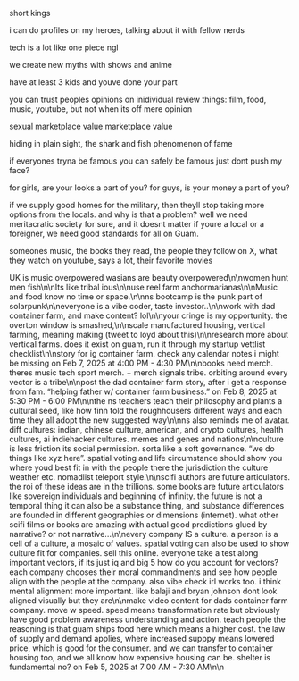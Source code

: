 short kings

i can do profiles on my heroes, talking about it with fellow nerds

tech is a lot like one piece ngl

we create new myths with shows and anime

have at least 3 kids and youve done your part

you can trust peoples opinions on inidividual review things: film, food, music, youtube, but not when its off mere opinion

sexual marketplace value
marketplace value

hiding in plain sight, the shark and fish phenomenon of fame

if everyones tryna be famous you can safely be famous just dont push my face?

for girls, are your looks a part of you?
for guys, is your money a part of you?

if we supply good homes for the military, then theyll stop taking more options from the locals. and why is that a problem? well we need meritacratic society for sure, and it doesnt matter if youre a local or a foreigner, we need good standards for all on Guam.

someones music, the books they read, the people they follow on X, what they watch on youtube, says a lot, their favorite movies

UK is music overpowered wasians are beauty overpowered\n\nwomen hunt men fish\n\nIts like tribal ious\n\nuse reel farm anchormarianas\n\nMusic and food know no time or space.\n\nns bootcamp is the punk part of solarpunk\n\neveryone is a vibe coder, taste investor..\n\nwork with dad container farm, and make content? lol\n\nyour cringe is my opportunity. the overton window is smashed,\n\nscale manufactured housing, vertical farming, meaning making (tweet to loyd about this)\n\nresearch more about vertical farms. does it exist on guam, run it through my startup vettlist checklist\n\nstory for ig container farm. check any calendar notes i might be missing on Feb 7, 2025 at 4:00 PM - 4:30 PM\n\nbooks need merch. theres music tech sport merch. + merch signals tribe. orbiting around every vector is a tribe\n\npost the dad container farm story, after i get a response from fam. “helping father w/ container farm business.” on Feb 8, 2025 at 5:30 PM - 6:00 PM\n\nthe ns teachers teach their philosophy and plants a cultural seed, like how finn told the roughhousers different ways and each time they all adopt the new suggested way\n\nns also reminds me of avatar. diff cultures: indian, chinese culture, american, and crypto cultures, health cultures, ai indiehacker cultures. memes and genes and nations\n\nculture is less friction its social permission. sorta like a soft governance. “we do things like xyz here”. spatial voting and life circumstance should show you where youd best fit in with the people there the jurisdiction the culture weather etc. nomadlist teleport style.\n\nscifi authors are future articulators. the roi of these ideas are in the trillions. some books are future articulators like sovereign individuals and beginning of infinity. the future is not a temporal thing it can also be a substance thing, and substance differences are founded in different geographies or dimensions (internet). what other scifi films or books are amazing with actual good predictions glued by narrative? or not narrative...\n\nevery company IS a culture. a person is a cell of a culture, a mosaic of values. spatial voting can also be used to show culture fit for companies. sell this online. everyone take a test along important vectors, if its just iq and big 5 how do you account for vectors? each company chooses their moral commandments and see how people align with the people at the company. also vibe check irl works too. i think mental alignment more important. like balaji and bryan johnson dont look aligned visually but they are\n\nmake video content for dads container farm company. move w speed. speed means transformation rate but obviously have good problem awareness understanding and action. teach people the reasoning is that guam ships food here which means a higher cost. the law of supply and demand applies, where increased supppy means lowered price, which is good for the consumer. and we can transfer to container housing too, and we all know how expensive housing can be. shelter is fundamental no? on Feb 5, 2025 at 7:00 AM - 7:30 AM\n\n
